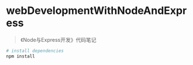# webDevelopmentWithNodeAndExpress

> 《Node与Express开发》代码笔记

```bash
# install dependencies
npm install
```